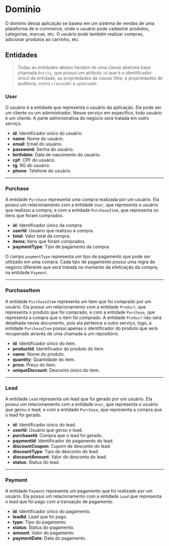 # Domínio

O domínio dessa aplicação se baseia em um sistema de vendas de uma plataforma de e-commerce, onde o usuário pode cadastrar produtos, categorias, marcas, etc. O usuário pode também realizar compras, adicionar produtos ao carrinho, etc.

## Entidades

> Todas as entidades abaixo herdam de uma classe abstrata base chamada `Entity`, que possui um atributo `id` que é o identificador único da entidade, as propriedades da classe filha, e propriedades de auditoria, como `createdAt` e `updatedAt`.

### User

O usuário é a entidade que representa o usuário da aplicação. Ele pode ser um cliente ou um administrador. Nesse serviço em específico, todo usuário é um cliente. A parte administrativa do negócio será tratada em outro serviço.

- **id**: Identificador único do usuário.
- **name**: Nome do usuário.
- **email**: Email do usuário.
- **password**: Senha do usuário.
- **birthdate**: Data de nascimento do usuário.
- **cpf**: CPF do usuário.
- **rg**: RG do usuário.
- **phone**: Telefone do usuário.

---

### Purchase

A entidade `Purchase` representa uma compra realizada por um usuário. Ela possui um relacionamento com a entidade `User`, que representa o usuário que realizou a compra, e com a entidade `PurchaseItem`, que representa os itens que foram comprados.

- **id**: Identificador único da compra.
- **userId**: Usuário que realizou a compra.
- **total**: Valor total da compra.
- **items**: Itens que foram comprados.
- **paymentType**: Tipo de pagamento da compra.

O campo `paymentType` representa um tipo de pagamento que pode ser utilizado em uma compra. Cada tipo de pagamento possui uma regra de negócio diferente que será tratada no momento da efetivação da compra, na entidade `Payment`.

---

### PurchaseItem

A entidade `PurchaseItem` representa um item que foi comprado por um usuário. Ela possui um relacionamento com a entidade `Product`, que representa o produto que foi comprado, e com a entidade `Purchase`, que representa a compra que o item foi comprado. A entidade `Product` não será detalhada nesse documento, pois ela pertence a outro serviço, logo, a entidade `PurchaseItem` possui apenas o identificador do produto que será recuperado através de uma chamada a um repositório.

- **id**: Identificador único do item.
- **productId**: Identificador do produto do item.
- **name**: Nome do produto.
- **quantity**: Quantidade do item.
- **price**: Preço do item.
- **uniqueDiscount**: Desconto único do item.

---

### Lead

A entidade `Lead` representa um lead que foi gerado por um usuário. Ela possui um relacionamento com a entidade `User`, que representa o usuário que gerou o lead, e com a entidade `Purchase`, que representa a compra que o lead foi gerado.

- **id**: Identificador único do lead.
- **userId**: Usuário que gerou o lead.
- **purchaseId**: Compra que o lead foi gerado.
- **paymentId**: Identificador do pagamento do lead.
- **discountCoupon**: Cupom de desconto do lead.
- **discountType**: Tipo do desconto do lead.
- **discountAmount**: Valor do desconto do lead.
- **status**: Status do lead.

---

### Payment

A entidade `Payment` representa um pagamento que foi realizado por um usuário. Ela possui um relacionamento com a entidade `Lead` que representa o lead que foi pago com a transação de pagamento.

- **id**: Identificador único do pagamento.
- **leadId**: Lead que foi pago.
- **type**: Tipo do pagamento.
- **status**: Status do pagamento.
- **amount**: Valor do pagamento.
- **paymentDate**: Data do pagamento.
